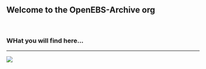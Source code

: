 ## Welcome to the OpenEBS-Archive org
<BR>

### WHat you will find here...
---
![](https://github.com/openebs-archive/community/blob/main/images/openebs_github_project-structure_april2024.png)
